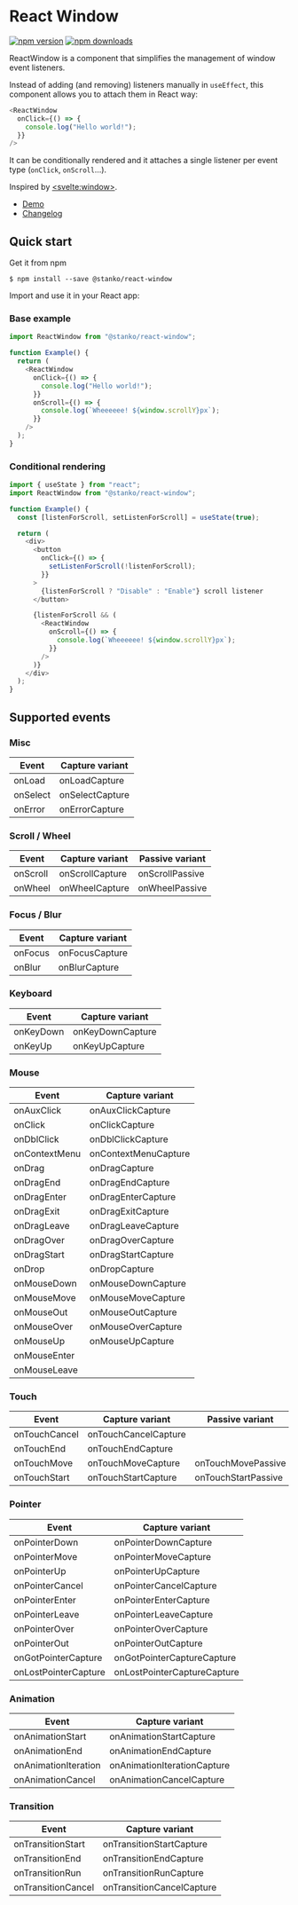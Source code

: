 # React Window

[![npm version](https://img.shields.io/npm/v/@stanko/react-window.svg?style=flat-square)](https://www.npmjs.com/package/@stanko/react-window)
[![npm downloads](https://img.shields.io/npm/dm/@stanko/react-window.svg?style=flat-square)](https://www.npmjs.com/package/@stanko/react-window)

ReactWindow is a component that simplifies the management of window event listeners.

Instead of adding (and removing) listeners manually in `useEffect`, this component allows you to attach them in React way:

```js
<ReactWindow
  onClick={() => {
    console.log("Hello world!");
  }}
/>
```

It can be conditionally rendered and it attaches a single listener per event type (`onClick`, `onScroll`...).

Inspired by [&lt;svelte:window&gt;](https://svelte.dev/docs#template-syntax-svelte-window).

- [Demo](https://muffinman.io/react-window/)
- [Changelog](CHANGELOG.md)

## Quick start

Get it from npm

```
$ npm install --save @stanko/react-window
```

Import and use it in your React app:

### Base example

```javascript
import ReactWindow from "@stanko/react-window";

function Example() {
  return (
    <ReactWindow
      onClick={() => {
        console.log("Hello world!");
      }}
      onScroll={() => {
        console.log(`Wheeeeee! ${window.scrollY}px`);
      }}
    />
  );
}
```

### Conditional rendering

```javascript
import { useState } from "react";
import ReactWindow from "@stanko/react-window";

function Example() {
  const [listenForScroll, setListenForScroll] = useState(true);

  return (
    <div>
      <button
        onClick={() => {
          setListenForScroll(!listenForScroll);
        }}
      >
        {listenForScroll ? "Disable" : "Enable"} scroll listener
      </button>

      {listenForScroll && (
        <ReactWindow
          onScroll={() => {
            console.log(`Wheeeeee! ${window.scrollY}px`);
          }}
        />
      )}
    </div>
  );
}
```

## Supported events

### Misc

| Event    | Capture variant |
| -------- | --------------- |
| onLoad   | onLoadCapture   |
| onSelect | onSelectCapture |
| onError  | onErrorCapture  |

### Scroll / Wheel

| Event    | Capture variant | Passive variant |
| -------- | --------------- | --------------- |
| onScroll | onScrollCapture | onScrollPassive |
| onWheel  | onWheelCapture  | onWheelPassive  |

### Focus / Blur

| Event   | Capture variant |
| ------- | --------------- |
| onFocus | onFocusCapture  |
| onBlur  | onBlurCapture   |

### Keyboard

| Event     | Capture variant  |
| --------- | ---------------- |
| onKeyDown | onKeyDownCapture |
| onKeyUp   | onKeyUpCapture   |

### Mouse

| Event         | Capture variant      |
| ------------- | -------------------- |
| onAuxClick    | onAuxClickCapture    |
| onClick       | onClickCapture       |
| onDblClick    | onDblClickCapture    |
| onContextMenu | onContextMenuCapture |
| onDrag        | onDragCapture        |
| onDragEnd     | onDragEndCapture     |
| onDragEnter   | onDragEnterCapture   |
| onDragExit    | onDragExitCapture    |
| onDragLeave   | onDragLeaveCapture   |
| onDragOver    | onDragOverCapture    |
| onDragStart   | onDragStartCapture   |
| onDrop        | onDropCapture        |
| onMouseDown   | onMouseDownCapture   |
| onMouseMove   | onMouseMoveCapture   |
| onMouseOut    | onMouseOutCapture    |
| onMouseOver   | onMouseOverCapture   |
| onMouseUp     | onMouseUpCapture     |
| onMouseEnter  |                      |
| onMouseLeave  |                      |

### Touch

| Event         | Capture variant      | Passive variant     |
| ------------- | -------------------- | ------------------- |
| onTouchCancel | onTouchCancelCapture |                     |
| onTouchEnd    | onTouchEndCapture    |                     |
| onTouchMove   | onTouchMoveCapture   | onTouchMovePassive  |
| onTouchStart  | onTouchStartCapture  | onTouchStartPassive |

### Pointer

| Event                | Capture variant             |
| -------------------- | --------------------------- |
| onPointerDown        | onPointerDownCapture        |
| onPointerMove        | onPointerMoveCapture        |
| onPointerUp          | onPointerUpCapture          |
| onPointerCancel      | onPointerCancelCapture      |
| onPointerEnter       | onPointerEnterCapture       |
| onPointerLeave       | onPointerLeaveCapture       |
| onPointerOver        | onPointerOverCapture        |
| onPointerOut         | onPointerOutCapture         |
| onGotPointerCapture  | onGotPointerCaptureCapture  |
| onLostPointerCapture | onLostPointerCaptureCapture |

### Animation

| Event                | Capture variant             |
| -------------------- | --------------------------- |
| onAnimationStart     | onAnimationStartCapture     |
| onAnimationEnd       | onAnimationEndCapture       |
| onAnimationIteration | onAnimationIterationCapture |
| onAnimationCancel    | onAnimationCancelCapture    |

### Transition

| Event              | Capture variant           |
| ------------------ | ------------------------- |
| onTransitionStart  | onTransitionStartCapture  |
| onTransitionEnd    | onTransitionEndCapture    |
| onTransitionRun    | onTransitionRunCapture    |
| onTransitionCancel | onTransitionCancelCapture |
